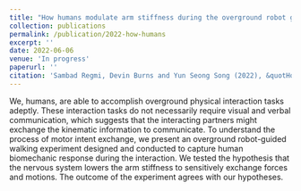 ```yaml
---
title: "How humans modulate arm stiffness during the overground robot guided experiment?"
collection: publications
permalink: /publication/2022-how-humans
excerpt: ''
date: 2022-06-06
venue: 'In progress'
paperurl: ''
citation: 'Sambad Regmi, Devin Burns and Yun Seong Song (2022), &quotHow humans modulate arm stiffness during the overground robot guided experiment? &quot; <i>Progress</i>'
---
```

We, humans, are able to accomplish overground physical interaction tasks adeptly. These interaction tasks do not necessarily require visual and verbal communication, which suggests that the interacting partners might exchange the kinematic information to communicate. To understand the process of motor intent exchange, we present an overground robot-guided walking experiment designed and conducted to capture human biomechanic response during the interaction. We tested the hypothesis that the nervous system lowers the arm stiffness to sensitively exchange forces and motions. The outcome of the experiment agrees with our hypotheses.
